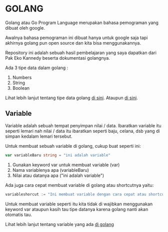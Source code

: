 # GOLANG

Golang atau Go Program Language merupakan bahasa pemograman yang dibuat oleh google.

Awalnya bahasa pemograman ini dibuat hanya untuk google saja tapi akhirnya golang pun open source dan kita bisa menggunakannya.

Repository ini adalah sebuah hasil pembelajaran yang saya dapatkan dari Pak Eko Kannedy beserta dokumentasi golangnya.

Ada 3 tipe data dalam golang :

1. Numbers
2. String
3. Boolean

Lihat lebih lanjut tentang tipe data golang [di sini](https://www.golang-book.com/books/intro/3). Ataupun [di sini](https://github.com/YadBro/belajar-golang/blob/2.-Tipe-Data/data-type/keterangan.txt).

## Variable

Variable adalah sebuah tempat penyimpan nilai / data.
Ibaratkan variable itu seperti lemari nah nilai / data itu ibaratkan seperti baju, celana, dsb yang di simpan kedalam lemari tersebut.

Untuk membuat sebuah variable di golang, cukup buat seperti ini:

```go
var variableBaru string = "ini adalah variable"
```

1. Gunakan keyword var untuk membuat variable (var)
2. Nama variablenya apa (variableBaru)
3. Nilai atau datanya apa ("ini adalah variable")

Ada juga cara cepat membuat variable di golang atau shortcutnya yaitu:

```go
variableshorcut := "Ini membuat variable dengan cara cepat atau shortcut di golang"
```

Untuk membuat variable seperti itu kita tidak di wajibkan menggunakan keyword var ataupun kasih tau tipe datanya karena golang nanti akan otomatis tau.

Lihat lebih lanjut tentang variable yang ada [di golang](https://www.golang-book.com/books/intro/4)
